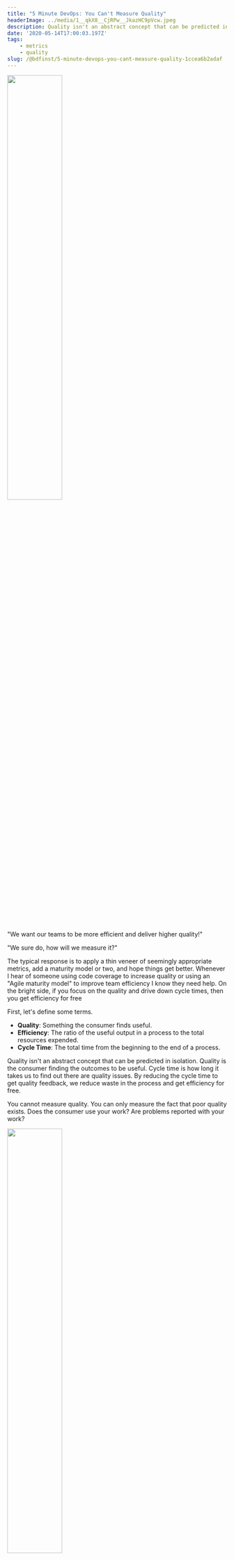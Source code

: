 ```yaml
---
title: "5 Minute DevOps: You Can't Measure Quality"
headerImage: ../media/1__qkX8__CjRPw__JkazHC9pVcw.jpeg
description: Quality isn't an abstract concept that can be predicted in isolation.
date: '2020-05-14T17:00:03.197Z'
tags: 
    - metrics
    - quality
slug: /@bdfinst/5-minute-devops-you-cant-measure-quality-1ccea6b2adaf
---
```


<img src="../media/1__qkX8__CjRPw__JkazHC9pVcw.jpeg" width="50%"></img>

"We want our teams to be more efficient and deliver higher quality!"

"We sure do, how will we measure it?"

The typical response is to apply a thin veneer of seemingly appropriate metrics, add a maturity model or two, and hope things get better. Whenever I hear of someone using code coverage to increase quality or using an "Agile maturity model" to improve team efficiency I know they need help. On the bright side, if you focus on the quality and drive down cycle times, then you get efficiency for free

First, let's define some terms.

* **Quality**: Something the consumer finds useful.
* **Efficiency**: The ratio of the useful output in a process to the total resources expended.
* **Cycle Time**: The total time from the beginning to the end of a process.

Quality isn't an abstract concept that can be predicted in isolation. Quality is the consumer finding the outcomes to be useful. Cycle time is how long it takes us to find out there are quality issues. By reducing the cycle time to get quality feedback, we reduce waste in the process and get efficiency for free.

You cannot measure quality. You can only measure the fact that poor quality exists. Does the consumer use your work? Are problems reported with your work?

<img src="../media/1__FT6Ypa15amw__eg1ki04ojw.jpeg" width="50%"></img>

This the 2017 MacBook Pro, Apple's flagship laptop, until they started listening to their consumers again. I was waiting for this to come out in 2017 because I needed a new personal laptop. After it's release, I went to the store, tried it out, and bought a refurbished 2016 model because the new one lacked quality. The keyboard lacked tactile feedback, it didn't have the ESC key that all devs users use constantly, it didn't have the ports I use when I travel for photography (dongles get lost in camera bags), and the touchpad is too big. I still use a mid-2014 for work and will until it dies or I can be assured I can get the new one with a better keyboard and an ESC key.

One of the basic behaviors required to establish a quality process is to establish a repeatable process to detect quality issues as rapidly as possible. In software, this is done using continuous delivery. Our first priority is to establish and maintain the ability to deliver to the consumer to find out how wrong we were. Our next priority is to deliver a small change and see if it's we have quality problems and then continuously improve our ability to detect and prevent them in the future. The end-user isn't the only consumer though. Every step in the process should reject poor quality.

#### We need to improve our tests!

Code coverage is a terrible indicator of test quality. Code coverage reports how much code is exercised by test code while having nothing useful to say about the quality of those tests. We measure test quality by how ineffective the tests are from preventing defects from moving downstream. If we want to improve test quality, then we need to track the cycle time from commit to defect detection, Mean Time To Detect. The worst case is that they are found in production and that we deliver to production at the glacial pace of once a week or longer. The best case is that they are detected as soon as they are created using a mature CI process. So, we fix this by delivering more frequently (to reduce the number of defects per delivery) and we methodically measure and perform root cause analysis on defects to identify where the test suite can be improved to alert the developer much sooner. By methodically reducing the cycle time between defect creation and defect detection, testing quality improves. Tests will never prevent defects from occurring though and it's critical we keep the cycle time from commit to delivery low to reduce the number and severity of production defects. Doing this reduces costs and improves efficiency.

<img src="../media/1__3BNfExR1emdzfmDa5Lqxag.png" width="50%"></img>

#### We need good user stories!

When I first had "Agile" inflicted upon me I was told that "Agile maturity" included having user stories with acceptance criteria and fewer than 13 story points. I am reasonably sure I'm not the only one who had "Agile" inflicted upon them by someone who was qualified because they passed a test after a 2-day class. So we created stories and they had bullet-pointed acceptance criteria but somehow things didn't get better. We had a good "maturity score" though. Agile development isn't a process, it's an outcome. We were measuring processes, not the delivery. When I got on a team that was working towards continuous integration _(master always deployable, changes integrate to master multiple times a day)_ we discovered it wasn't enough to have a bullet-pointed list created by a product owner. "Good" acceptance criteria can't be measured, but bad is **easy** to measure. How often is work blocked due to a lack of understanding? How often do developers ask for clarification? How often are code reviews rejected because of disagreements over functionality? Worst, how often are defects found in production and then re-classified as "enhancements" because what was delivered matched the bullet points? To improve this, we must improve the process of delivering acceptance criteria to the consumer of the acceptance criteria; the developer. [BDD](https://lizkeogh.com/behaviour-driven-development/) is an excellent process for this, BTW. We also need to track the cycle time to go from the story _(the ask)_ to acceptance criteria _(the goal)_ that the team fully understands and knows how to test. If I cannot test it, I cannot execute CI, and I can't deliver with agility. If we reduce the time it takes to do this, then we also reduce the cost.

There are many steps required to go from idea to delivery. Each of those steps must be a quality gate. Each step needs
to have entry acceptance criteria that can trigger the rejection of poor quality work from the previous step. Measure
the reject rates, how long it took to find the issue, and how much it cost and your quality and efficiency will improve.
Quality cannot be known in isolation. It can only be derived from the feedback from the consumer of your service or
product. You don't want to find out after working for a month that you have poor quality because your end-user refuses
to use the work.
